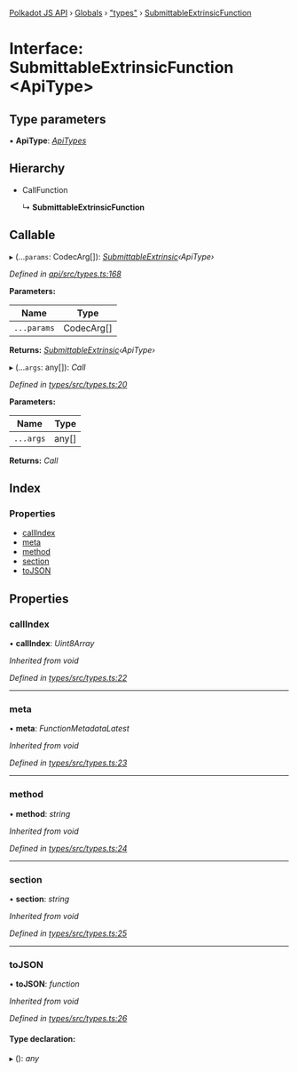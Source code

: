 [Polkadot JS API](../README.md) › [Globals](../globals.md) › ["types"](../modules/_types_.md) › [SubmittableExtrinsicFunction](_types_.submittableextrinsicfunction.md)

# Interface: SubmittableExtrinsicFunction <**ApiType**>

## Type parameters

▪ **ApiType**: *[ApiTypes](../modules/_types_.md#apitypes)*

## Hierarchy

* CallFunction

  ↳ **SubmittableExtrinsicFunction**

## Callable

▸ (...`params`: CodecArg[]): *[SubmittableExtrinsic](_submittable_types_.submittableextrinsic.md)‹ApiType›*

*Defined in [api/src/types.ts:168](https://github.com/polkadot-js/api/blob/20ed3bb5fe/packages/api/src/types.ts#L168)*

**Parameters:**

Name | Type |
------ | ------ |
`...params` | CodecArg[] |

**Returns:** *[SubmittableExtrinsic](_submittable_types_.submittableextrinsic.md)‹ApiType›*

▸ (...`args`: any[]): *Call*

*Defined in [types/src/types.ts:20](https://github.com/polkadot-js/api/blob/20ed3bb5fe/packages/types/src/types.ts#L20)*

**Parameters:**

Name | Type |
------ | ------ |
`...args` | any[] |

**Returns:** *Call*

## Index

### Properties

* [callIndex](_types_.submittableextrinsicfunction.md#callindex)
* [meta](_types_.submittableextrinsicfunction.md#meta)
* [method](_types_.submittableextrinsicfunction.md#method)
* [section](_types_.submittableextrinsicfunction.md#section)
* [toJSON](_types_.submittableextrinsicfunction.md#tojson)

## Properties

###  callIndex

• **callIndex**: *Uint8Array*

*Inherited from void*

*Defined in [types/src/types.ts:22](https://github.com/polkadot-js/api/blob/20ed3bb5fe/packages/types/src/types.ts#L22)*

___

###  meta

• **meta**: *FunctionMetadataLatest*

*Inherited from void*

*Defined in [types/src/types.ts:23](https://github.com/polkadot-js/api/blob/20ed3bb5fe/packages/types/src/types.ts#L23)*

___

###  method

• **method**: *string*

*Inherited from void*

*Defined in [types/src/types.ts:24](https://github.com/polkadot-js/api/blob/20ed3bb5fe/packages/types/src/types.ts#L24)*

___

###  section

• **section**: *string*

*Inherited from void*

*Defined in [types/src/types.ts:25](https://github.com/polkadot-js/api/blob/20ed3bb5fe/packages/types/src/types.ts#L25)*

___

###  toJSON

• **toJSON**: *function*

*Inherited from void*

*Defined in [types/src/types.ts:26](https://github.com/polkadot-js/api/blob/20ed3bb5fe/packages/types/src/types.ts#L26)*

#### Type declaration:

▸ (): *any*
